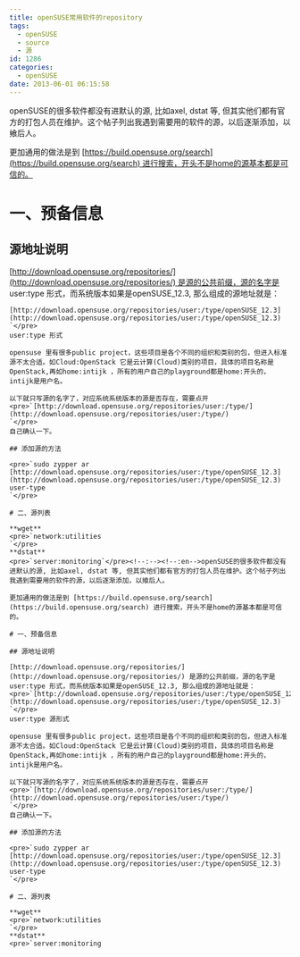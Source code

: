 ```yaml
---
title: openSUSE常用软件的repository
tags:
  - openSUSE
  - source
  - 源
id: 1286
categories:
  - openSUSE
date: 2013-06-01 06:15:58
---
```


<!--:zh-->openSUSE的很多软件都没有进默认的源, 比如axel, dstat 等, 但其实他们都有官方的打包人员在维护。这个帖子列出我遇到需要用的软件的源，以后逐渐添加，以飨后人。

更加通用的做法是到 [https://build.opensuse.org/search](https://build.opensuse.org/search) 进行搜索，开头不是home的源基本都是可信的。

# 一、预备信息

## 源地址说明

[http://download.opensuse.org/repositories/](http://download.opensuse.org/repositories/) 是源的公共前缀，源的名字是 user:type 形式，而系统版本如果是openSUSE_12.3, 那么组成的源地址就是：

    [http://download.opensuse.org/repositories/user:/type/openSUSE_12.3](http://download.opensuse.org/repositories/user:/type/openSUSE_12.3)
    `</pre>
    user:type 形式

    opensuse 里有很多public project，这些项目是各个不同的组织和类别的包，但进入标准源不太合适。如Cloud:OpenStack 它是云计算(Cloud)类别的项目，具体的项目名称是OpenStack,再如home:intijk ，所有的用户自己的playground都是home:开头的，intijk是用户名。

    以下就只写源的名字了，对应系统系统版本的源是否存在，需要点开
    <pre>`[http://download.opensuse.org/repositories/user:/type/](http://download.opensuse.org/repositories/user:/type/)
    `</pre>
    自己确认一下。

    ## 添加源的方法

    <pre>`sudo zypper ar [http://download.opensuse.org/repositories/user:/type/openSUSE_12.3](http://download.opensuse.org/repositories/user:/type/openSUSE_12.3) user-type
    `</pre>

    # 二、源列表

    **wget**
    <pre>`network:utilities
    `</pre>
    **dstat**
    <pre>`server:monitoring`</pre><!--:--><!--:en-->openSUSE的很多软件都没有进默认的源, 比如axel, dstat 等, 但其实他们都有官方的打包人员在维护。这个帖子列出我遇到需要用的软件的源，以后逐渐添加，以飨后人。

    更加通用的做法是到 [https://build.opensuse.org/search](https://build.opensuse.org/search) 进行搜索，开头不是home的源基本都是可信的。

    # 一、预备信息

    ## 源地址说明

    [http://download.opensuse.org/repositories/](http://download.opensuse.org/repositories/) 是源的公共前缀，源的名字是 user:type 形式，而系统版本如果是openSUSE_12.3, 那么组成的源地址就是：
    <pre>`[http://download.opensuse.org/repositories/user:/type/openSUSE_12.3](http://download.opensuse.org/repositories/user:/type/openSUSE_12.3)
    `</pre>
    user:type 源形式

    opensuse 里有很多public project，这些项目是各个不同的组织和类别的包，但进入标准源不太合适。如Cloud:OpenStack 它是云计算(Cloud)类别的项目，具体的项目名称是OpenStack,再如home:intijk ，所有的用户自己的playground都是home:开头的，intijk是用户名。

    以下就只写源的名字了，对应系统系统版本的源是否存在，需要点开
    <pre>`[http://download.opensuse.org/repositories/user:/type/](http://download.opensuse.org/repositories/user:/type/)
    `</pre>
    自己确认一下。

    ## 添加源的方法

    <pre>`sudo zypper ar [http://download.opensuse.org/repositories/user:/type/openSUSE_12.3](http://download.opensuse.org/repositories/user:/type/openSUSE_12.3) user-type
    `</pre>

    # 二、源列表

    **wget**
    <pre>`network:utilities
    `</pre>
    **dstat**
    <pre>`server:monitoring
<!--:-->